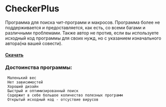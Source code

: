 # CheckerPlus
Программа для поиска чит-программ и макросов.
Программа более не поддерживается и предоставляется, как есть, со всеми багами и различными проблемами. 
Также автор не против, если вы используете исходный код программы для своих нужд, но с указанием изначального автора(на вашей совести).

#### [Скачать](https://github.com/Kaidoz/CheckerPlus/releases/download/1.3.0.0/CheckerPlus.exe)


### Достоинства программы: 
     Маленький вес  
     Нет зависимостей  
     Хороший дизайн  
     Быстрый и оптимизированный поиск
     Содержит в себе большое количество полезных программ  
     Открытый исходный код - отсуствие вирусов  

